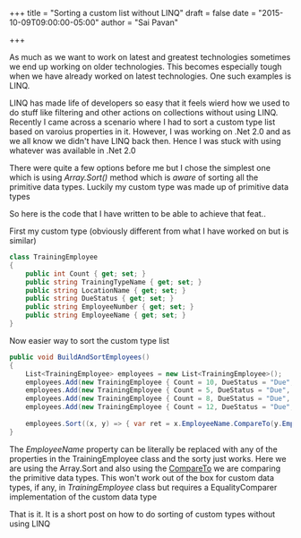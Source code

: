 +++
title = "Sorting a custom list without LINQ"
draft = false
date = "2015-10-09T09:00:00-05:00"
author = "Sai Pavan"

+++

As much as we want to work on latest and greatest technologies sometimes we end up working on older technologies. This becomes especially tough when we have already worked on latest technologies. One such examples is LINQ.

LINQ has made life of developers so easy that it feels wierd how we used to do stuff like filtering and other actions on collections without using LINQ. Recently I came across a scenario where I had to sort a custom type list based on varoius properties in it. However, I was working on .Net 2.0 and as we all know we didn't have LINQ back then. Hence I was stuck with using whatever was available in .Net 2.0

There were quite a few options before me but I chose the simplest one which is using *Array.Sort()* method which is *aware* of sorting all the primitive data types. Luckily my custom type was made up of primitive data types

So here is the code that I have written to be able to achieve that feat..

First my custom type (obviously different from what I have worked on but is similar)

~~~ csharp
class TrainingEmployee
{
    public int Count { get; set; }        
    public string TrainingTypeName { get; set; }
    public string LocationName { get; set; }
    public string DueStatus { get; set; }
    public string EmployeeNumber { get; set; }
    public string EmployeeName { get; set; }                
}
~~~


Now easier way to sort the custom type list

~~~ csharp
public void BuildAndSortEmployees()
{
    List<TrainingEmployee> employees = new List<TrainingEmployee>();
    employees.Add(new TrainingEmployee { Count = 10, DueStatus = "Due", EmployeeName = "Tom", EmployeeNumber = "2", LocationName = "Hogwarts", TrainingTypeName = "bca" });
    employees.Add(new TrainingEmployee { Count = 5, DueStatus = "Due", EmployeeName = "Riddle", EmployeeNumber = "12", LocationName = "DiagonAlley", TrainingTypeName = "bca" });
    employees.Add(new TrainingEmployee { Count = 8, DueStatus = "Due", EmployeeName = "Lord", EmployeeNumber = "22", LocationName = "PrivetDrive", TrainingTypeName = "bca" });
    employees.Add(new TrainingEmployee { Count = 12, DueStatus = "Due", EmployeeName = "Voldemort", EmployeeNumber = "8", LocationName = "TestLocation", TrainingTypeName = "bca" });
    
    employees.Sort((x, y) => { var ret = x.EmployeeName.CompareTo(y.EmployeeName); return ret; });
}
~~~

The *EmployeeName* property can be literally be replaced with any of the properties in the TrainingEmployee class and the sorty just works. Here we are using the Array.Sort and also using the [CompareTo](https://msdn.microsoft.com/en-us/library/system.icomparable.compareto(v=vs.110).aspx) we are comparing the primitive data types. This won't work out of the box for custom data types, if any, in *TrainingEmployee* class but requires a EqualityComparer implementation of the custom data type

That is it. It is a short post on how to do sorting of custom types without using LINQ